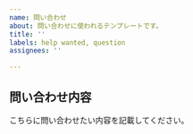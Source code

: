 ```yaml
---
name: 問い合わせ
about: 問い合わせに使われるテンプレートです。
title: ''
labels: help wanted, question
assignees: ''

---
```


問い合わせ内容
-----------------
こちらに問い合わせたい内容を記載してください。
